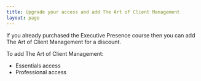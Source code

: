```yaml
---
title: Upgrade your access and add The Art of Client Management
layout: page
---
```


If you already purchased the Executive Presence course then you can add The Art of Client Management for a discount.

To add The Art of Client Management:

* Essentials access
* Professional access


